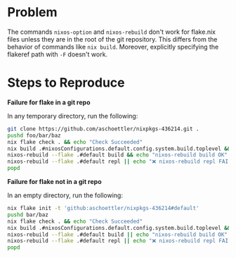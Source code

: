 # Problem

The commands `nixos-option` and `nixos-rebuild` don't work for flake.nix files unless they are in the root of the git repository. This differs from the behavior of commands like `nix build`. Moreover, explicitly specifying the flakeref path with `-F` doesn't work.

# Steps to Reproduce

**Failure for flake in a git repo**

In any temporary directory, run the following:

```sh
git clone https://github.com/aschoettler/nixpkgs-436214.git .
pushd foo/bar/baz
nix flake check . && echo "Check Succeeded"
nix build .#nixosConfigurations.default.config.system.build.toplevel && echo "Build Succeeded"
nixos-rebuild --flake .#default build && echo "nixos-rebuild build OK"
nixos-rebuild --flake .#default repl || echo "❌ nixos-rebuild repl FAILED"
popd
```

**Failure for flake not in a git repo**

In an empty directory, run the following:

```sh
nix flake init -t 'github:aschoettler/nixpkgs-436214#default'
pushd bar/baz
nix flake check . && echo "Check Succeeded"
nix build .#nixosConfigurations.default.config.system.build.toplevel && echo "Build Succeeded"
nixos-rebuild --flake .#default build || echo "nixos-rebuild build OK"
nixos-rebuild --flake .#default repl || echo "❌ nixos-rebuild repl FAILED"
popd
```
